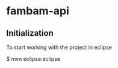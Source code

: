 # fambam-api

## Initialization

To start working with the project in eclipse 

$ mvn eclipse:eclipse